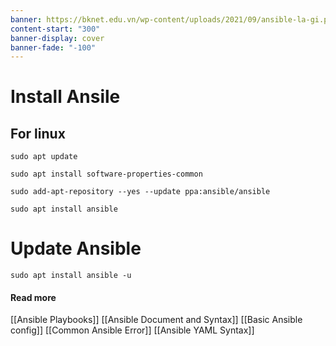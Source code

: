```yaml
---
banner: https://bknet.edu.vn/wp-content/uploads/2021/09/ansible-la-gi.png
content-start: "300"
banner-display: cover
banner-fade: "-100"
---
```

# Install Ansile
## For linux

```
sudo apt update
```

```
sudo apt install software-properties-common
```

```
sudo add-apt-repository --yes --update ppa:ansible/ansible
```

```
sudo apt install ansible
```

# Update Ansible

```
sudo apt install ansible -u
```

#### Read more
[[Ansible Playbooks]]
[[Ansible Document and Syntax]]
[[Basic Ansible config]]
[[Common Ansible Error]]
[[Ansible YAML Syntax]]